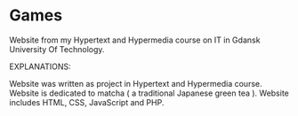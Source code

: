 # Games
Website from my Hypertext and Hypermedia course on IT in Gdansk University Of Technology.

EXPLANATIONS:

Website was written as project in Hypertext and Hypermedia course.
Website is dedicated to matcha ( a traditional Japanese green tea ).
Website includes  HTML, CSS, JavaScript and PHP.